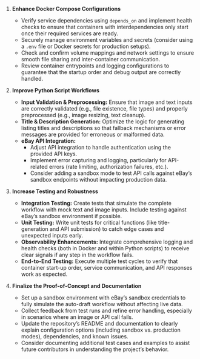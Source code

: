 
1. **Enhance Docker Compose Configurations**  
   - Verify service dependencies using `depends_on` and implement health checks to ensure that containers with interdependencies only start once their required services are ready.  
   - Securely manage environment variables and secrets (consider using a `.env` file or Docker secrets for production setups).  
   - Check and confirm volume mappings and network settings to ensure smooth file sharing and inter-container communication.  
   - Review container entrypoints and logging configurations to guarantee that the startup order and debug output are correctly handled.

2. **Improve Python Script Workflows**  
   - **Input Validation & Preprocessing:** Ensure that image and text inputs are correctly validated (e.g., file existence, file types) and properly preprocessed (e.g., image resizing, text cleanup).  
   - **Title & Description Generation:** Optimize the logic for generating listing titles and descriptions so that fallback mechanisms or error messages are provided for erroneous or malformed data.  
   - **eBay API Integration:**  
     - Adjust API integration to handle authentication using the provided API keys.  
     - Implement error capturing and logging, particularly for API-related errors (rate limiting, authorization failures, etc.).  
     - Consider adding a sandbox mode to test API calls against eBay’s sandbox endpoints without impacting production data.

3. **Increase Testing and Robustness**  
   - **Integration Testing:** Create tests that simulate the complete workflow with mock text and image inputs. Include testing against eBay’s sandbox environment if possible.  
   - **Unit Testing:** Write unit tests for critical functions (like title-generation and API submission) to catch edge cases and unexpected inputs early.  
   - **Observability Enhancements:** Integrate comprehensive logging and health checks (both in Docker and within Python scripts) to receive clear signals if any step in the workflow fails.  
   - **End-to-End Testing:** Execute multiple test cycles to verify that container start-up order, service communication, and API responses work as expected.

4. **Finalize the Proof-of-Concept and Documentation**  
   - Set up a sandbox environment with eBay’s sandbox credentials to fully simulate the auto-draft workflow without affecting live data.  
   - Collect feedback from test runs and refine error handling, especially in scenarios where an image or API call fails.  
   - Update the repository’s README and documentation to clearly explain configuration options (including sandbox vs. production modes), dependencies, and known issues.  
   - Consider documenting additional test cases and examples to assist future contributors in understanding the project’s behavior.

